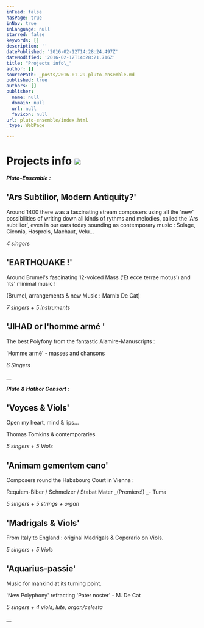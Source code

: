 ```yaml
---
inFeed: false
hasPage: true
inNav: true
inLanguage: null
starred: false
keywords: []
description: ''
datePublished: '2016-02-12T14:28:24.497Z'
dateModified: '2016-02-12T14:28:21.716Z'
title: "Projects info\_"
author: []
sourcePath: _posts/2016-01-29-pluto-ensemble.md
published: true
authors: []
publisher:
  name: null
  domain: null
  url: null
  favicon: null
url: pluto-ensemble/index.html
_type: WebPage

---
```

# Projects info ![](https://the-grid-user-content.s3-us-west-2.amazonaws.com/74aa79d1-1c37-4d2e-a2bc-8581f8285d3a.jpg)

**_Pluto-Ensemble :_**

## 'Ars Subtilior, Modern Antiquity?'

Around 1400 there was a fascinating stream composers using all the 'new' possibilities of writing down all kinds of rythms and melodies, called the 'Ars subtilior', even in our ears today sounding as contemporary music : Solage, Ciconia, Hasprois, Machaut, Velu...

_4 singers_

## 'EARTHQUAKE !'

Around Brumel's  fascinating 12-voiced Mass ('Et ecce terrae motus')     and 'its' minimal music !

(Brumel, arrangements & new Music : Marnix De Cat)

_7 singers + 5 instruments_

## 'JIHAD or l'homme armé '

The best Polyfony from the fantastic Alamire-Manuscripts :

'Homme armé' - masses and chansons

_6 Singers_

__

_**Pluto  &  Hathor Consort :**_

## 'Voyces & Viols'

Open my heart, mind & lips...

Thomas Tomkins & contemporaries

_5 singers + 5 Viols_

## 'Animam gementem cano'

Composers round the Habsbourg Court in Vienna :

Requiem-Biber / Schmelzer / Stabat Mater _(Premiere!) _- Tuma

_5 singers + 5 strings + organ_

## 'Madrigals & Viols'

From Italy to England : original Madrigals & Coperario on Viols.

_5 singers + 5 Viols_

## 'Aquarius-passie'

Music for mankind at its turning point.

'New Polyphony' refracting 'Pater noster'  - M. De Cat

_5 singers + 4 viols, lute, organ/celesta_

__